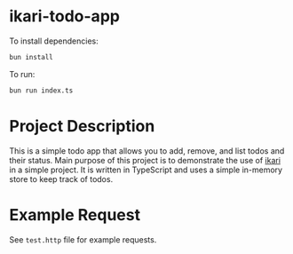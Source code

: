 # ikari-todo-app

To install dependencies:

```bash
bun install
```

To run:

```bash
bun run index.ts
```

# Project Description

This is a simple todo app that allows you to add, remove, and list todos and their status. Main purpose of this project is to demonstrate the use of [ikari](https://github.com/ikari-js/ikari) in a simple project. It is written in TypeScript and uses a simple in-memory store to keep track of todos.


# Example Request

See `test.http` file for example requests.